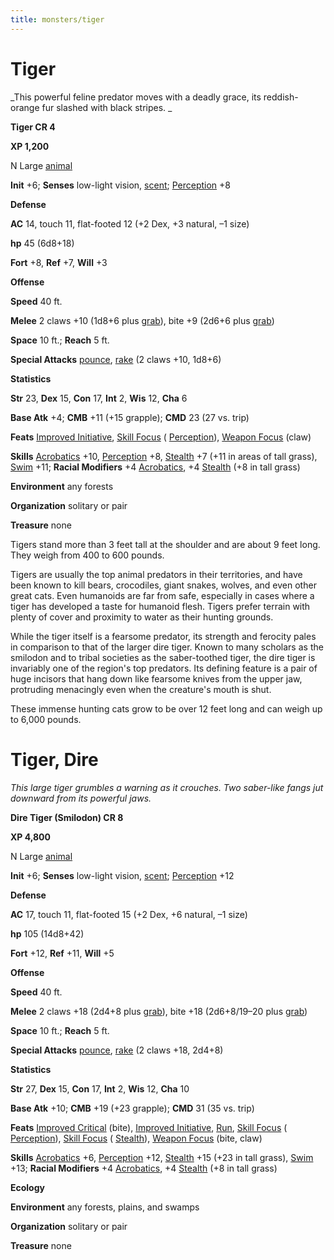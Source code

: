```yaml
---
title: monsters/tiger
---
```

# Tiger

_This powerful feline predator moves with a deadly grace, its reddish-orange fur slashed with black stripes. _

**Tiger CR 4**

**XP 1,200**

N Large [animal](creatureTypes.md#_animal)

**Init** +6; **Senses** low-light vision, [scent](universalMonsterRules.md#_scent); [Perception](../skills/perception.md#_perception) +8

**Defense**

**AC** 14, touch 11, flat-footed 12 (+2 Dex, +3 natural, –1 size)

**hp** 45 (6d8+18)

**Fort** +8, **Ref** +7, **Will** +3

**Offense**

**Speed** 40 ft.

**Melee** 2 claws +10 (1d8+6 plus [grab](universalMonsterRules.md#_grab)), bite +9 (2d6+6 plus [grab](universalMonsterRules.md#_grab))

**Space** 10 ft.; **Reach** 5 ft.

**Special Attacks** [pounce](universalMonsterRules.md#_pounce), [rake](universalMonsterRules.md#_rake) (2 claws +10, 1d8+6)

**Statistics**

**Str** 23, **Dex** 15, **Con** 17, **Int** 2, **Wis** 12, **Cha** 6

**Base Atk** +4; **CMB** +11 (+15 grapple); **CMD** 23 (27 vs. trip)

**Feats** [Improved Initiative](../feats.md#_improved-initiative), [Skill Focus](../feats.md#_skill-focus) ( [Perception](../skills/perception.md#_perception)), [Weapon Focus](../feats.md#_weapon-focus) (claw)

**Skills** [Acrobatics](../skills/acrobatics.md#_acrobatics) +10, [Perception](../skills/perception.md#_perception) +8, [Stealth](../skills/stealth.md#_stealth) +7 (+11 in areas of tall grass), [Swim](../skills/swim.md#_swim) +11; **Racial Modifiers** +4 [Acrobatics](../skills/acrobatics.md#_acrobatics), +4 [Stealth](../skills/stealth.md#_stealth) (+8 in tall grass)

**Environment** any forests

**Organization** solitary or pair

**Treasure** none

Tigers stand more than 3 feet tall at the shoulder and are about 9 feet long. They weigh from 400 to 600 pounds.

Tigers are usually the top animal predators in their territories, and have been known to kill bears, crocodiles, giant snakes, wolves, and even other great cats. Even humanoids are far from safe, especially in cases where a tiger has developed a taste for humanoid flesh. Tigers prefer terrain with plenty of cover and proximity to water as their hunting grounds.

While the tiger itself is a fearsome predator, its strength and ferocity pales in comparison to that of the larger dire tiger. Known to many scholars as the smilodon and to tribal societies as the saber-toothed tiger, the dire tiger is invariably one of the region's top predators. Its defining feature is a pair of huge incisors that hang down like fearsome knives from the upper jaw, protruding menacingly even when the creature's mouth is shut.

These immense hunting cats grow to be over 12 feet long and can weigh up to 6,000 pounds.

# Tiger, Dire

_This large tiger grumbles a warning as it crouches. Two saber-like fangs jut downward from its powerful jaws._

**Dire Tiger (Smilodon) CR 8**

**XP 4,800**

N Large [animal](creatureTypes.md#_animal)

**Init** +6; **Senses** low-light vision, [scent](universalMonsterRules.md#_scent); [Perception](../skills/perception.md#_perception) +12

**Defense**

**AC** 17, touch 11, flat-footed 15 (+2 Dex, +6 natural, –1 size)

**hp** 105 (14d8+42)

**Fort** +12, **Ref** +11, **Will** +5

**Offense**

**Speed** 40 ft.

**Melee** 2 claws +18 (2d4+8 plus [grab](universalMonsterRules.md#_grab)), bite +18 (2d6+8/19–20 plus [grab](universalMonsterRules.md#_grab))

**Space** 10 ft.; **Reach** 5 ft.

**Special Attacks** [pounce](universalMonsterRules.md#_pounce), [rake](universalMonsterRules.md#_rake) (2 claws +18, 2d4+8)

**Statistics**

**Str** 27, **Dex** 15, **Con** 17, **Int** 2, **Wis** 12, **Cha** 10

**Base Atk** +10; **CMB** +19 (+23 grapple); **CMD** 31 (35 vs. trip)

**Feats** [Improved Critical](../feats.md#_improved-critical) (bite), [Improved Initiative](../feats.md#_improved-initiative), [Run](../feats.md#_run), [Skill Focus](../feats.md#_skill-focus) ( [Perception](../skills/perception.md#_perception)), [Skill Focus](../feats.md#_skill-focus) ( [Stealth](../skills/stealth.md#_stealth)), [Weapon Focus](../feats.md#_weapon-focus) (bite, claw)

**Skills** [Acrobatics](../skills/acrobatics.md#_acrobatics) +6, [Perception](../skills/perception.md#_perception) +12, [Stealth](../skills/stealth.md#_stealth) +15 (+23 in tall grass), [Swim](../skills/swim.md#_swim) +13; **Racial Modifiers** +4 [Acrobatics](../skills/acrobatics.md#_acrobatics), +4 [Stealth](../skills/stealth.md#_stealth) (+8 in tall grass)

**Ecology**

**Environment** any forests, plains, and swamps

**Organization** solitary or pair

**Treasure** none

